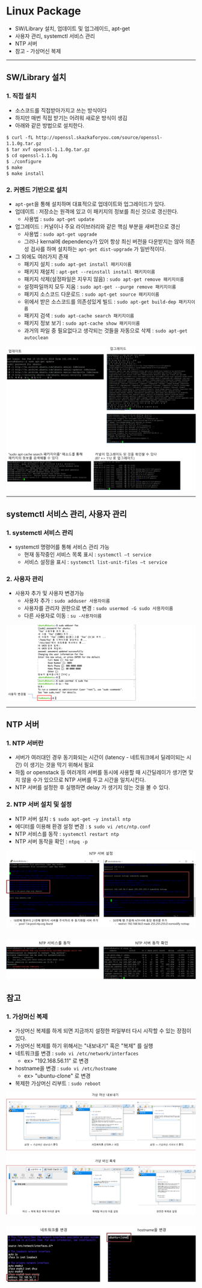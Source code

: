 # Linux Package
  - SW/Library 설치, 업데이트 및 업그레이드, apt-get
  - 사용자 관리, systemctl 서비스 관리
  - NTP 서버
  - 참고 - 가상머신 복제

---

## SW/Library 설치
  ### 1. 직접 설치
  - 소스코드를 직접받아가지고 쓰는 방식이다
  - 하지만 매번 직접 받기는 어려워 새로운 방식이 생김
  - 아래와 같은 방법으로 설치한다.

  ```
  $ curl -fL http://openssl.skazkaforyou.com/source/openssl-1.1.0g.tar.gz
  $ tar xvf openssl-1.1.0g.tar.gz
  $ cd openssl-1.1.0g
  $ ./configure
  $ make
  $ make install
  ```

  ### 2. 커멘드 기반으로 설치
  - `apt-get`을 통해 설치하며 대표적으로 업데이트와 업그레이드가 있다.
  - 업데이트 : 저장소는 원격에 있고 이 패키지의 정보를 최신 것으로 갱신한다.
    - 사용법 : `sudo apt-get update`
  - 업그레이드 : 커널이나 주요 라이브러리와 같은 핵심 부분을 새버전으로 갱신
    - 사용법 : `sudo apt-get upgrade`
    - 그러나 kernal에 dependency가 있어 항상 최신 버전을 다운받지는 않아 의존성 검사를 하며 설치하는 `apt-get dist-upgrade` 가 일반적이다.
  - 그 외에도 여러가지 존재
    - 패키지 설치 : `sudo apt-get install 패키지이름`
    - 패키지 재설치 : `apt-get --reinstall install 패키지이름`
    - 패키지 삭제(설정파일은 지우지 않음) : `sudo apt-get remove 패키지이름`
    - 설정파일까지 모두 지움 : `sudo apt-get --purge remove 패키지이름`
    - 패키지 소스코드 다운로드 : `sudo apt-get source 패키지이름`
    - 위에서 받은 소스코드를 의존성있게 빌드 : `sudo apt-get build-dep 패키지이름`
    - 패키지 검색 : `sudo apt-cache search 패키지이름`
    - 패키지 정보 보기 : `sudo apt-cache show 패키지이름`
    - 과거의 파일 중 필요없다고 생각되는 것들을 자동으로 삭제 : `sudo apt-get autoclean`

  ![](https://github.com/Lee-KyungSeok/Linux-Study/blob/master/LinuxPackage/picture/aptget.png)

---

## systemctl 서비스 관리, 사용자 관리
  ### 1. systemctl 서비스 관리
  - systemctl 명령어를 통해 서비스 관리 가능
    - 현재 동작중인 서비스 목록 표시 : `systemctl –t service`
    - 서비스 설정을 표시 : `systemctl list-unit-files –t service`

  ### 2. 사용자 관리
  - 사용자 추가 및 사용자 변경가능
    - 사용자 추가 : `sudo adduser 사용자이름`
    - 사용자를 관리자 권한으로 변경 : `sudo usermod -G sudo 사용자이름`
    - 다른 사용자로 이동 : `su -사용자이름`

  ![](https://github.com/Lee-KyungSeok/Linux-Study/blob/master/LinuxPackage/picture/adduser.png)

---

## NTP 서버
  ### 1. NTP 서버란
  - 서버가 여러대인 경우 동기화되는 시간이 (latency - 네트워크에서 딜레이되는 시간) 이 생기는 것을 막기 위해서 필요
  - 하둡 or openstack 등 여러개의 서버를 동시에 사용할 때 시간딜레이가 생기면 맞지 않을 수가 있으므로 NTP 서버를 두고 시간을 일치시킨다.
  - NTP 서버를 설정한 후 실행하면 delay 가 생기지 않는 것을 볼 수 있다.

  ### 2. NTP 서버 설치 및 설정
  - NTP 서버 설치 : `$ sudo apt-get –y install ntp`
  - 에디터를 이용해 환경 설정 변경 : `$ sudo vi /etc/ntp.conf`
  - NTP 서비스를 동작 : `systemctl restart ntp`
  - NTP 서버 동작을 확인 : `ntpq -p`

  ![](https://github.com/Lee-KyungSeok/Linux-Study/blob/master/LinuxPackage/picture/NTP.png)

  ![](https://github.com/Lee-KyungSeok/Linux-Study/blob/master/LinuxPackage/picture/NTP2.png)
---

## 참고
  ### 1. 가상머신 복제
  - 가상머신 복제를 하게 되면 지금까지 설정한 파일부터 다시 시작할 수 있는 장점이 있다.
  - 가상머신 복제를 하기 위해서는 "내보내기" 혹은 "복제" 를 실행
  - 네트워크를 변경 : `sudo vi /etc/network/interfaces`
    - ex> "192.168.56.11" 로 변경
  - hostname을 변경 : `sudo vi /etc/hostname`
    - ex> "ubuntu-clone" 로 변경
  - 복제한 가상머신 리부트 : `sudo reboot`

  ![](https://github.com/Lee-KyungSeok/Linux-Study/blob/master/LinuxPackage/picture/clone.png)

  ![](https://github.com/Lee-KyungSeok/Linux-Study/blob/master/LinuxPackage/picture/clone2.png)
---
